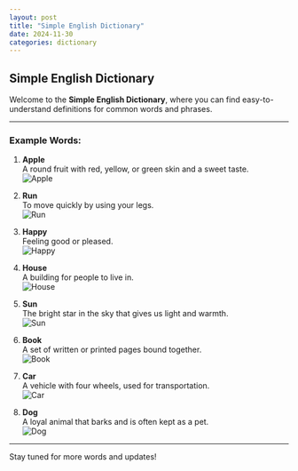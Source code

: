 ```yaml
---
layout: post
title: "Simple English Dictionary"
date: 2024-11-30
categories: dictionary
---
```


## Simple English Dictionary

Welcome to the **Simple English Dictionary**, where you can find easy-to-understand definitions for common words and phrases.

---

### Example Words:

1. **Apple**  
   A round fruit with red, yellow, or green skin and a sweet taste.  
   ![Apple](https://upload.wikimedia.org/wikipedia/commons/1/15/Red_Apple.jpg)

2. **Run**  
   To move quickly by using your legs.  
   ![Run](https://upload.wikimedia.org/wikipedia/commons/a/a5/Running-man-icon.png)

3. **Happy**  
   Feeling good or pleased.  
   ![Happy](https://upload.wikimedia.org/wikipedia/commons/5/51/Smile.svg)

4. **House**  
   A building for people to live in.  
   ![House](https://upload.wikimedia.org/wikipedia/commons/6/66/House_icon_simple.svg)

5. **Sun**  
   The bright star in the sky that gives us light and warmth.  
   ![Sun](https://upload.wikimedia.org/wikipedia/commons/4/42/Sun_symbol.svg)

6. **Book**  
   A set of written or printed pages bound together.  
   ![Book](https://upload.wikimedia.org/wikipedia/commons/b/bd/Book_icon.svg)

7. **Car**  
   A vehicle with four wheels, used for transportation.  
   ![Car](https://upload.wikimedia.org/wikipedia/commons/8/8e/Car_icon_black.svg)

8. **Dog**  
   A loyal animal that barks and is often kept as a pet.  
   ![Dog](https://upload.wikimedia.org/wikipedia/commons/4/4c/Dog_icon.svg)

---

Stay tuned for more words and updates!
